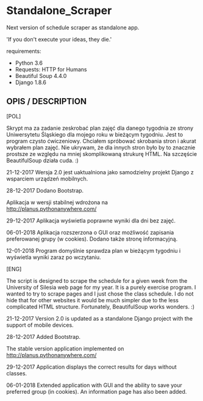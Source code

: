 # Standalone_Scraper
Next version of schedule scraper as standalone app.

'If you don't execute your ideas, they die.'

requirements:
* Python 3.6
* Requests: HTTP for Humans
* Beautiful Soup 4.4.0
* Django 1.8.6

OPIS / DESCRIPTION
--

[POL]

Skrypt ma za zadanie zeskrobać plan zajęć dla danego tygodnia ze
strony Uniwersytetu Śląskiego dla mojego roku w bieżącym tygodniu. 
Jest to program czysto ćwiczeniowy. Chciałem spróbować skrobania stron i akurat wybrałem plan
zajęć. Nie ukrywam, że dla innych stron było by to znacznie prostsze ze względu na mniej skomplikowaną 
strukurę HTML. Na szczęście BeautifulSoup działa cuda. :)


21-12-2017
Wersja 2.0 jest uaktualniona jako samodzielny projekt Django z wsparciem urządzeń mobilnych.

28-12-2017
Dodano Bootstrap.

Aplikacja w wersji stabilnej wdrożona na http://planus.pythonanywhere.com/

29-12-2017
Aplikacja wyświetla poprawne wyniki dla dni bez zajęć.

06-01-2018
Aplikacja rozszerzona o GUI oraz możliwość zapisania preferowanej grupy (w cookies). Dodano także stronę informacyjną.

12-01-2018
Program domyślnie sprawdza plan w bieżącym tygodniu i wyświetla wyniki zaraz po wczytaniu.

[ENG]

The script is designed to scrape the schedule for a given week from the University of Silesia web page for my year.
It is a purely exercise program. I wanted to try to scrape pages and I just chose the class schedule. 
I do not hide that for other websites it would be much simpler due to the less complicated HTML structure. 
Fortunately, BeautifulSoup works wonders. :)


21-12-2017
Version 2.0 is updated as a standalone Django project with the support of mobile devices.

28-12-2017
Added Bootstrap.

The stable version application implemented on http://planus.pythonanywhere.com/

29-12-2017
Application displays the correct results for days without classes.

06-01-2018
Extended application with GUI and the ability to save your preferred group (in cookies). An information page has also been added.